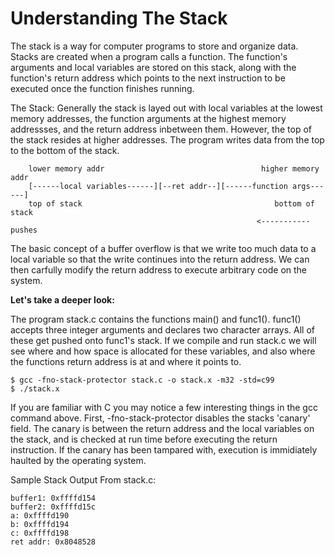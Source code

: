 Understanding The Stack
==============

The stack is a way for computer programs to store and organize data. Stacks are created when a program calls a function. The function's arguments and local variables are stored on this stack, along with the function's return address which points to the next instruction to be executed once the function finishes running. 

The Stack: Generally the stack is layed out with local variables at the lowest memory addresses, the function arguments at the highest memory addressses, and the return address inbetween them. However, the top of the stack resides at higher addresses. The program writes data from the top to the bottom of the stack.

        lower memory addr                                   higher memory addr
        [------local variables------][--ret addr--][------function args------]
        top of stack                                           bottom of stack
                                                           <----------- pushes

The basic concept of a buffer overflow is that we write too much data to a local variable so that the write continues into the return address. We can then carfully modify the return address to execute arbitrary code on the system.

<b>Let's take a deeper look:</b>

The program stack.c contains the functions main() and func1(). func1() accepts three integer arguments and declares two character arrays. All of these get pushed onto func1's stack. If we compile and run stack.c we will see where and how space is allocated for these variables, and also where the functions return address is at and where it points to. 

    $ gcc -fno-stack-protector stack.c -o stack.x -m32 -std=c99
    $ ./stack.x

If you are familiar with C you may notice a few interesting things in the gcc command above. First, -fno-stack-protector disables the stacks 'canary' field. The canary is between the return address and the local variables on the stack, and is checked at run time before executing the return instruction. If the canary has been tampared with, execution is immidiately haulted by the operating system. 

Sample Stack Output From stack.c:

    buffer1: 0xffffd154
    buffer2: 0xffffd15c
    a: 0xffffd190
    b: 0xffffd194
    c: 0xffffd198
    ret addr: 0x8048528
